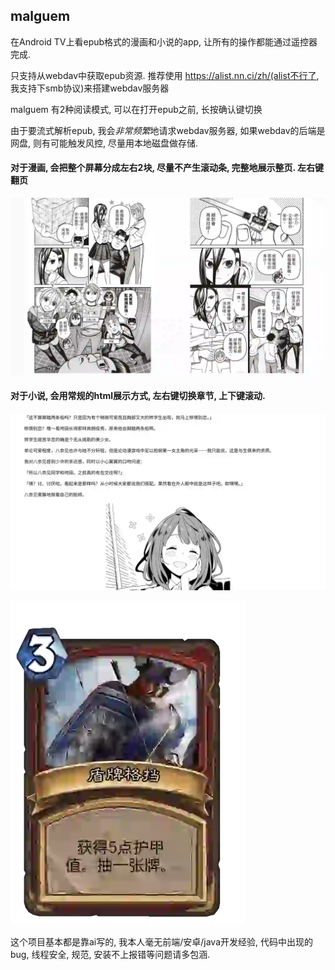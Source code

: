 ## malguem
在Android TV上看epub格式的漫画和小说的app, 让所有的操作都能通过遥控器完成.

只支持从webdav中获取epub资源. 推荐使用 https://alist.nn.ci/zh/(alist不行了, 我支持下smb协议)来搭建webdav服务器

malguem 有2种阅读模式, 可以在打开epub之前, 长按确认键切换

由于要流式解析epub, 我会*非常频繁*地请求webdav服务器, 如果webdav的后端是网盘, 则有可能触发风控, 尽量用本地磁盘做存储.

#### 对于漫画, 会把整个屏幕分成左右2块, 尽量不产生滚动条, 完整地展示整页. 左右键翻页
![](comic_mode.webp)

#### 对于小说, 会用常规的html展示方式, 左右键切换章节, 上下键滚动.


![](novel_mode.webp)

![](盾牌格挡.webp)

这个项目基本都是靠ai写的, 我本人毫无前端/安卓/java开发经验, 代码中出现的bug, 线程安全, 规范, 安装不上报错等问题请多包涵.
